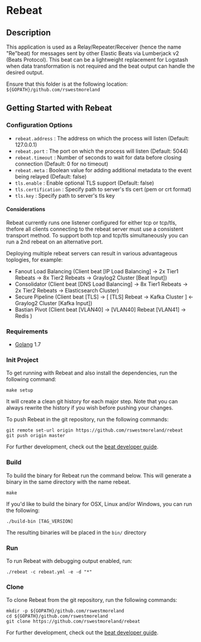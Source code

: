 # Rebeat

## Description

This application is used as a Relay/Repeater/Receiver (hence the name "Re"beat) for  messages sent by other Elastic Beats via Lumberjack v2 (Beats Protocol).  This beat can be a lightweight replacement for Logstash when data transformation is not required and the beat output can handle the desired output.

Ensure that this folder is at the following location:
`${GOPATH}/github.com/rswestmoreland`

## Getting Started with Rebeat

### Configuration Options

- `rebeat.address` : The address on which the process will listen (Default: 127.0.0.1)
- `rebeat.port` : The port on which the process will listen (Default: 5044)
- `rebeat.timeout` : Number of seconds to wait for data before closing connection (Default: 0 for no timeout)
- `rebeat.meta` : Boolean value for adding additional metadata to the event being relayed (Default: false)
- `tls.enable` : Enable optional TLS support (Default: false)
- `tls.certification` : Specify path to server's tls cert (pem or crt format)
- `tls.key` : Specify path to server's tls key

#### Considerations

Rebeat currently runs one listener configured for either tcp or tcp/tls, thefore all clients connecting to the rebeat server must use a consistent transport method.  To support both tcp and tcp/tls simultaneously you can run a 2nd rebeat on an alternative port.

Deploying multiple rebeat servers can result in various advantageous toplogies, for example:

- Fanout Load Balancing (Client beat [IP Load Balancing] -> 2x Tier1 Rebeats -> 8x Tier2 Rebeats -> Graylog2 Cluster [Beat Input])
- Consolidator (Client beat [DNS Load Balancing] -> 8x Tier1 Rebeats -> 2x Tier2 Rebeats -> Elasticsearch Cluster)
- Secure Pipeline (Client beat [TLS] -> [ [TLS] Rebeat -> Kafka Cluster ] <- Graylog2 Cluster [Kafka Input])
- Bastian Pivot (Client beat [VLAN40] -> [VLAN40] Rebeat [VLAN41] -> Redis )


### Requirements

* [Golang](https://golang.org/dl/) 1.7

### Init Project
To get running with Rebeat and also install the
dependencies, run the following command:

```
make setup
```

It will create a clean git history for each major step. Note that you can always rewrite the history if you wish before pushing your changes.

To push Rebeat in the git repository, run the following commands:

```
git remote set-url origin https://github.com/rswestmoreland/rebeat
git push origin master
```

For further development, check out the [beat developer guide](https://www.elastic.co/guide/en/beats/libbeat/current/new-beat.html).

### Build

To build the binary for Rebeat run the command below. This will generate a binary
in the same directory with the name rebeat.

```
make
```

If you'd like to build the binary for OSX, Linux and/or Windows, you can run the following:

```
./build-bin [TAG_VERSION]
```

The resulting binaries will be placed in the `bin/` directory


### Run

To run Rebeat with debugging output enabled, run:

```
./rebeat -c rebeat.yml -e -d "*"
```


### Clone

To clone Rebeat from the git repository, run the following commands:

```
mkdir -p ${GOPATH}/github.com/rswestmoreland
cd ${GOPATH}/github.com/rswestmoreland
git clone https://github.com/rswestmoreland/rebeat
```


For further development, check out the [beat developer guide](https://www.elastic.co/guide/en/beats/libbeat/current/new-beat.html).


